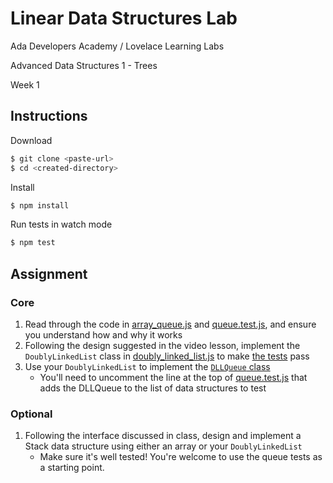 # Linear Data Structures Lab

Ada Developers Academy / Lovelace Learning Labs

Advanced Data Structures 1 - Trees

Week 1

## Instructions

Download

```sh
$ git clone <paste-url>
$ cd <created-directory>
```

Install

```sh
$ npm install
```

Run tests in watch mode

```sh
$ npm test
```

## Assignment

### Core

1. Read through the code in [array_queue.js](src/data_structures/array_queue.js) and [queue.test.js](src/data_structures/queue.test.js), and ensure you understand how and why it works
1. Following the design suggested in the video lesson, implement the `DoublyLinkedList` class in [doubly_linked_list.js](src/data_structures/doubly_linked_list.js) to make [the tests](src/data_structures/doubly_linked_list.test.js) pass
1. Use your `DoublyLinkedList` to implement the [`DLLQueue` class](src/data_structures/dll_queue.js)
    - You'll need to uncomment the line at the top of [queue.test.js](src/data_structures/queue.test.js) that adds the DLLQueue to the list of data structures to test

### Optional

1. Following the interface discussed in class, design and implement a Stack data structure using either an array or your `DoublyLinkedList`
    - Make sure it's well tested! You're welcome to use the queue tests as a starting point.